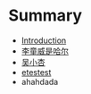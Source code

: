 # Summary

* [Introduction](README.md)
* [李童威是哈尔](li-tong-wei-shi-ha-er.md)
* [吴小杏](wu-xiao-xing.md)
* [etestest](etestest.md)
* ahahdada

